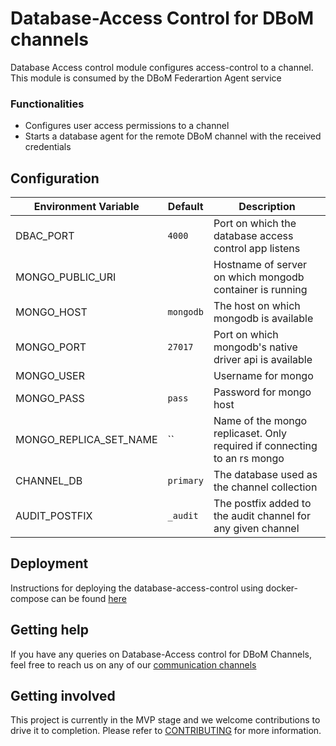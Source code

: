 
# Database-Access Control for DBoM channels
  
Database Access control module configures access-control to a channel. This module is consumed by the DBoM Federartion Agent service

### Functionalities 

- Configures user access permissions to a channel  
- Starts a database agent for the remote DBoM channel with the received credentials 


## Configuration


| Environment Variable           | Default                      | Description                                                                                                    |
|--------------------------------|------------------------------|----------------------------------------------------------------------------------------------------------------|
 DBAC_PORT                            | `4000`                       | Port on which the database access control app listens                                                                              |
| MONGO_PUBLIC_URI               |                              | Hostname of server on which mongodb container is running|
| MONGO_HOST                     | `mongodb`                    | The host on which mongodb is available                                                                         |
| MONGO_PORT                     | `27017`                      | Port on which mongodb's native driver api is available                                                         |
| MONGO_USER                     |                              | Username for mongo
| MONGO_PASS                     | `pass`                       | Password for mongo host                                                                                        |
| MONGO_REPLICA_SET_NAME         | ``                           | Name of the mongo replicaset. Only required if connecting to an rs mongo                                       |
| CHANNEL_DB                     | `primary`                    | The database used as the channel collection                                                                    |
| AUDIT_POSTFIX                  | `_audit`                     | The postfix added to the audit channel for any given channel                                                   |

## Deployment 

Instructions for deploying the database-access-control using docker-compose can be found [here](https://github.com/DBOMproject/deployments/docker-compose-autochannel-setup)

## Getting help

If you have any queries on Database-Access control for DBoM Channels, feel free to reach us on any of our [communication channels](https://github.com/DBOMproject/community/blob/master/COMMUNICATION.md) 

## Getting involved

This project is currently in the MVP stage and we welcome contributions to drive it to completion. Please refer to [CONTRIBUTING](CONTRIBUTING.md) for more information.


